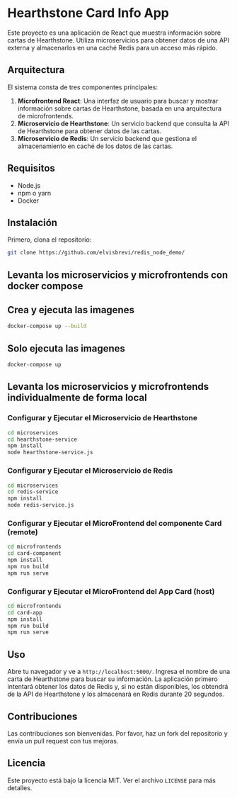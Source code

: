 
# Hearthstone Card Info App

Este proyecto es una aplicación de React que muestra información sobre cartas de Hearthstone. Utiliza microservicios para obtener datos de una API externa y almacenarlos en una caché Redis para un acceso más rápido.

## Arquitectura

El sistema consta de tres componentes principales:

1. **Microfrontend React**: Una interfaz de usuario para buscar y mostrar información sobre cartas de Hearthstone, basada en una arquitectura de microfrontends.
2. **Microservicio de Hearthstone**: Un servicio backend que consulta la API de Hearthstone para obtener datos de las cartas.
3. **Microservicio de Redis**: Un servicio backend que gestiona el almacenamiento en caché de los datos de las cartas.

## Requisitos

- Node.js
- npm o yarn
- Docker

## Instalación

Primero, clona el repositorio:

```bash
git clone https://github.com/elvisbrevi/redis_node_demo/
```

## Levanta los microservicios y microfrontends con docker compose
## Crea y ejecuta las imagenes
```bash
docker-compose up --build
```
## Solo ejecuta las imagenes
```bash
docker-compose up
```

## Levanta los microservicios y microfrontends individualmente de forma local
### Configurar y Ejecutar el Microservicio de Hearthstone

```bash
cd microservices
cd hearthstone-service
npm install
node hearthstone-service.js
```

### Configurar y Ejecutar el Microservicio de Redis

```bash
cd microservices
cd redis-service
npm install
node redis-service.js
```

### Configurar y Ejecutar el MicroFrontend del componente Card (remote)

```bash
cd microfrontends
cd card-component
npm install
npm run build
npm run serve
```

### Configurar y Ejecutar el MicroFrontend del App Card (host)

```bash
cd microfrontends
cd card-app
npm install
npm run build
npm run serve
```

## Uso

Abre tu navegador y ve a `http://localhost:5000/`. Ingresa el nombre de una carta de Hearthstone para buscar su información. La aplicación primero intentará obtener los datos de Redis y, si no están disponibles, los obtendrá de la API de Hearthstone y los almacenará en Redis durante 20 segundos.

## Contribuciones

Las contribuciones son bienvenidas. Por favor, haz un fork del repositorio y envía un pull request con tus mejoras.

## Licencia

Este proyecto está bajo la licencia MIT. Ver el archivo `LICENSE` para más detalles.
